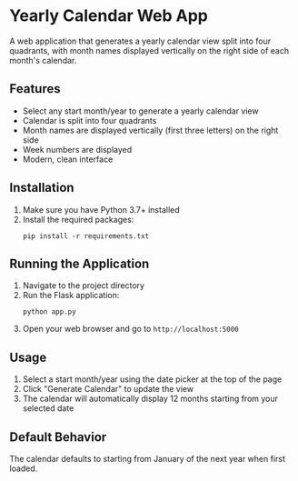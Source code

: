 # Yearly Calendar Web App

A web application that generates a yearly calendar view split into four quadrants, with month names displayed vertically on the right side of each month's calendar.

## Features

- Select any start month/year to generate a yearly calendar view
- Calendar is split into four quadrants
- Month names are displayed vertically (first three letters) on the right side
- Week numbers are displayed
- Modern, clean interface

## Installation

1. Make sure you have Python 3.7+ installed
2. Install the required packages:
   ```
   pip install -r requirements.txt
   ```

## Running the Application

1. Navigate to the project directory
2. Run the Flask application:
   ```
   python app.py
   ```
3. Open your web browser and go to `http://localhost:5000`

## Usage

1. Select a start month/year using the date picker at the top of the page
2. Click "Generate Calendar" to update the view
3. The calendar will automatically display 12 months starting from your selected date

## Default Behavior

The calendar defaults to starting from January of the next year when first loaded.
